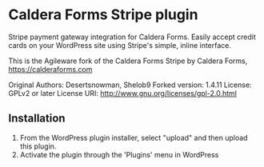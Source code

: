 # Caldera Forms Stripe plugin

Stripe payment gateway integration for Caldera Forms. Easily accept credit cards on your WordPress site using Stripe's simple, inline interface.

This is the Agileware fork of the Caldera Forms Stripe by Caldera Forms, https://calderaforms.com

Original Authors: Desertsnowman, Shelob9
Forked version: 1.4.11
License: GPLv2 or later
License URI: http://www.gnu.org/licenses/gpl-2.0.html

## Installation

1. From the WordPress plugin installer, select "upload" and then upload this plugin.
1. Activate the plugin through the 'Plugins' menu in WordPress
